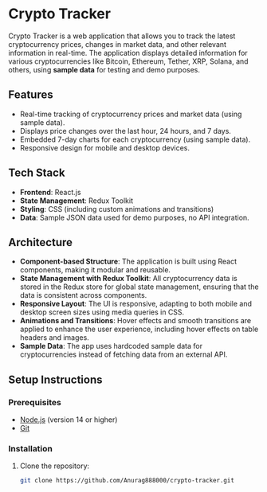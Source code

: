 # Crypto Tracker

Crypto Tracker is a web application that allows you to track the latest cryptocurrency prices, changes in market data, and other relevant information in real-time. The application displays detailed information for various cryptocurrencies like Bitcoin, Ethereum, Tether, XRP, Solana, and others, using **sample data** for testing and demo purposes.

## Features

- Real-time tracking of cryptocurrency prices and market data (using sample data).
- Displays price changes over the last hour, 24 hours, and 7 days.
- Embedded 7-day charts for each cryptocurrency (using sample data).
- Responsive design for mobile and desktop devices.

## Tech Stack

- **Frontend**: React.js
- **State Management**: Redux Toolkit
- **Styling**: CSS (including custom animations and transitions)
- **Data**: Sample JSON data used for demo purposes, no API integration.

## Architecture

- **Component-based Structure**: The application is built using React components, making it modular and reusable.
- **State Management with Redux Toolkit**: All cryptocurrency data is stored in the Redux store for global state management, ensuring that the data is consistent across components.
- **Responsive Layout**: The UI is responsive, adapting to both mobile and desktop screen sizes using media queries in CSS.
- **Animations and Transitions**: Hover effects and smooth transitions are applied to enhance the user experience, including hover effects on table headers and images.
- **Sample Data**: The app uses hardcoded sample data for cryptocurrencies instead of fetching data from an external API.

## Setup Instructions

### Prerequisites

- [Node.js](https://nodejs.org/) (version 14 or higher)
- [Git](https://git-scm.com/)

### Installation

1. Clone the repository:

   ```bash
   git clone https://github.com/Anurag888000/crypto-tracker.git
